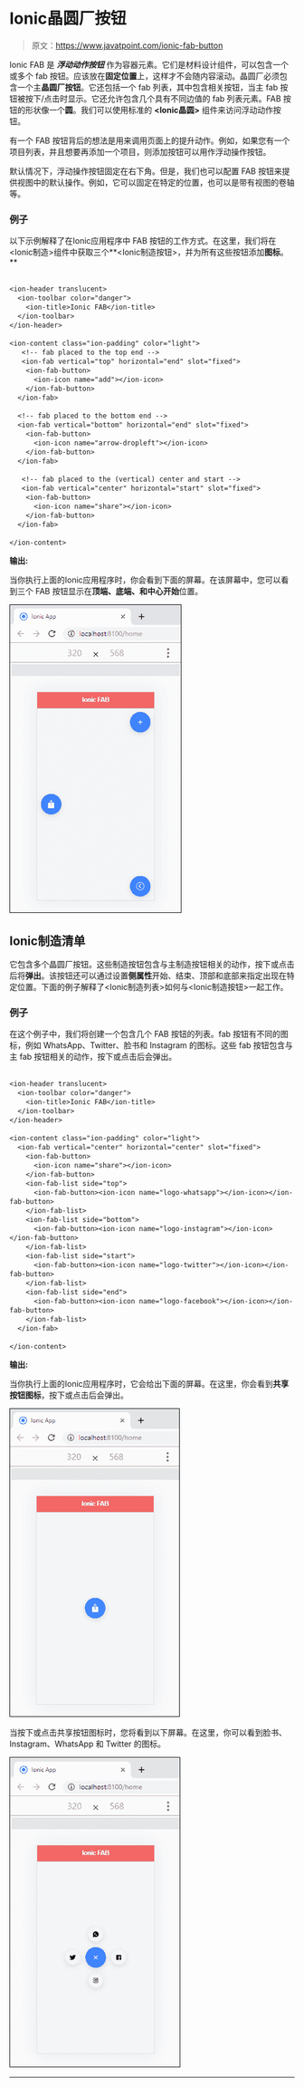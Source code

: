 # Ionic晶圆厂按钮

> 原文：<https://www.javatpoint.com/ionic-fab-button>

Ionic FAB 是 ***浮动动作按钮*** 作为容器元素。它们是材料设计组件，可以包含一个或多个 fab 按钮。应该放在**固定位置**上，这样才不会随内容滚动。晶圆厂必须包含一个主**晶圆厂按钮**。它还包括一个 fab 列表，其中包含相关按钮，当主 fab 按钮被按下/点击时显示。它还允许包含几个具有不同边值的 fab 列表元素。FAB 按钮的形状像一个**圆**。我们可以使用标准的 **<Ionic晶圆>** 组件来访问浮动动作按钮。

有一个 FAB 按钮背后的想法是用来调用页面上的提升动作。例如，如果您有一个项目列表，并且想要再添加一个项目，则添加按钮可以用作浮动操作按钮。

默认情况下，浮动操作按钮固定在右下角。但是，我们也可以配置 FAB 按钮来提供视图中的默认操作。例如，它可以固定在特定的位置，也可以是带有视图的卷轴等。

### 例子

以下示例解释了在Ionic应用程序中 FAB 按钮的工作方式。在这里，我们将在<Ionic制造>组件中获取三个**<Ionic制造按钮>，并为所有这些按钮添加**图标**。**

```

<ion-header translucent>
  <ion-toolbar color="danger">
    <ion-title>Ionic FAB</ion-title>
  </ion-toolbar>
</ion-header>

<ion-content class="ion-padding" color="light">
   <!-- fab placed to the top end -->
   <ion-fab vertical="top" horizontal="end" slot="fixed">
    <ion-fab-button>
      <ion-icon name="add"></ion-icon>
    </ion-fab-button>
  </ion-fab>

  <!-- fab placed to the bottom end -->
  <ion-fab vertical="bottom" horizontal="end" slot="fixed">
    <ion-fab-button>
      <ion-icon name="arrow-dropleft"></ion-icon>
    </ion-fab-button>
  </ion-fab>

   <!-- fab placed to the (vertical) center and start -->
   <ion-fab vertical="center" horizontal="start" slot="fixed">
    <ion-fab-button>
      <ion-icon name="share"></ion-icon>
    </ion-fab-button>
  </ion-fab>

</ion-content>

```

**输出:**

当你执行上面的Ionic应用程序时，你会看到下面的屏幕。在该屏幕中，您可以看到三个 FAB 按钮显示在**顶端、底端、**和**中心开始**位置。

![Ionic FAB Button](img/0187471515fc92b0d5819d4cdca1baf1.png)

## Ionic制造清单

它包含多个晶圆厂按钮。这些制造按钮包含与主制造按钮相关的动作，按下或点击后将**弹出**。该按钮还可以通过设置**侧属性**开始、结束、顶部和底部来指定出现在特定位置。下面的例子解释了<Ionic制造列表>如何与<Ionic制造按钮>一起工作。

### 例子

在这个例子中，我们将创建一个包含几个 FAB 按钮的列表。fab 按钮有不同的图标，例如 WhatsApp、Twitter、脸书和 Instagram 的图标。这些 fab 按钮包含与主 fab 按钮相关的动作，按下或点击后会弹出。

```

<ion-header translucent>
  <ion-toolbar color="danger">
    <ion-title>Ionic FAB</ion-title>
  </ion-toolbar>
</ion-header>

<ion-content class="ion-padding" color="light">
  <ion-fab vertical="center" horizontal="center" slot="fixed">
    <ion-fab-button>
      <ion-icon name="share"></ion-icon>
    </ion-fab-button>
    <ion-fab-list side="top">
      <ion-fab-button><ion-icon name="logo-whatsapp"></ion-icon></ion-fab-button>
    </ion-fab-list>
    <ion-fab-list side="bottom">
      <ion-fab-button><ion-icon name="logo-instagram"></ion-icon></ion-fab-button>
    </ion-fab-list>
    <ion-fab-list side="start">
      <ion-fab-button><ion-icon name="logo-twitter"></ion-icon></ion-fab-button>
    </ion-fab-list>
    <ion-fab-list side="end">
      <ion-fab-button><ion-icon name="logo-facebook"></ion-icon></ion-fab-button>
    </ion-fab-list>
  </ion-fab>

</ion-content>

```

**输出:**

当你执行上面的Ionic应用程序时，它会给出下面的屏幕。在这里，你会看到**共享按钮图标**，按下或点击后会弹出。

![Ionic FAB Button](img/c0fcba448dde43a321829ae8a0bc8d86.png)

当按下或点击共享按钮图标时，您将看到以下屏幕。在这里，你可以看到脸书、Instagram、WhatsApp 和 Twitter 的图标。

![Ionic FAB Button](img/0c1c9b0d63ff9e82fbab753bc3ffce7a.png)

* * ***